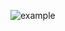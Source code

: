 ![example](https://user-images.githubusercontent.com/56192763/192766903-329c0b25-d561-4f60-ac33-956a7c80fac3.png)
